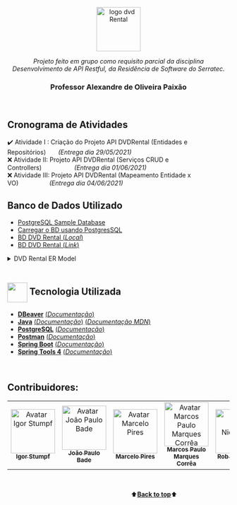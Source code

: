 <p align="center">
  <img height="100px" src="https://github.com/marcosbarker/serratec.residencia/blob/main/assets/dvdRentalLogotipo.png" alt="logo dvd Rental"/>
</p>
<a name="back-to-top">
<p align="center">
<i>Projeto feito em grupo como requisito parcial da disciplina Desenvolvimento de API Restful, da Residência de Software do Serratec.</i>
</p>
<h3 align="center">Professor Alexandre de Oliveira Paixão</h3>
</br>

## Cronograma de Atividades
✔️ Atividade I : Criação do Projeto API DVDRental (Entidades e Repositórios)&emsp;&emsp;*(Entrega dia 29/05/2021)*</br>
❌ Atividade II: Projeto API DVDRental (Serviços CRUD e Controllers)&emsp;&emsp;&emsp;&emsp;&emsp;    *(Entrega dia 01/06/2021)*</br>
❌ Atividade III: Projeto API DVDRental (Mapeamento Entidade x VO)&emsp;&emsp;&emsp;&emsp;&emsp;*(Entrega dia 04/06/2021)*</br>

## Banco de Dados Utilizado
* [PostgreSQL Sample Database](https://www.postgresqltutorial.com/postgresql-sample-database/)
* [Carregar o BD usando PostgresSQL](https://www.postgresqltutorial.com/load-postgresql-sample-database/)
* [BD DVD Rental (*Local*)](dataBase/bdDvdRental.sql)
* [BD DVD Rental (*Link*)](https://www.postgresqltutorial.com/wp-content/uploads/2019/05/dvdrental.zip)

<details>
<summary>DVD Rental ER Model</summary>
  <p align="center">
    <span></br></br>
      <img align="center" src="https://www.postgresqltutorial.com/wp-content/uploads/2018/03/dvd-rental-sample-database-diagram.png">
    </br>     
    </span>  
  </p>
</details>
</br>

## <img  height="45px" align="center" src="https://github.com/marcosbarker/serratec.residencia/blob/main/assets/stockrocketgif.gif"> Tecnologia Utilizada
- [**DBeaver**](https://dbeaver.io/)    [(*Documentação*)](https://dbeaver.com/docs/wiki/)
- [**Java**](https://www.oracle.com/java/technologies/)    [(*Documentação*)](https://docs.oracle.com/en/java/)    [(*Documentação MDN*)](https://developer.mozilla.org/en-US/docs/Glossary/Java)
- [**PostgreSQL**](https://www.postgresql.org/)    [(*Documentação*)](http://pgdocptbr.sourceforge.net/pg80/index.html)
- [**Postman**](https://www.postman.com/downloads/)    [(*Documentação*)](https://learning.postman.com/docs/getting-started/introduction/)
- [**Spring Boot**](https://spring.io/)    [(*Documentação*)](https://spring.io/projects/spring-boot)
- [**Spring Tools 4**](https://spring.io/tools)    [(*Documentação*)](https://github.com/spring-projects/sts4/wiki)      
<br>

## Contribuidores:
<table align="center">
  <tr>
    <td align="center">
      <a href="https://github.com/IgorStumpf">
        <img src="https://unavatar.now.sh/github/IgorStumpf" width="100px;" alt="Avatar Igor Stumpf"/><br>
        <sub>
          <b>Igor Stumpf</b>
        </sub>
      </a>
    </td>
    <td align="center">
      <a href="https://github.com/JpBade">
        <img src="https://unavatar.now.sh/github/JpBade" width="100px;" alt="Avatar João Paulo Bade
"/><br>
        <sub>
          <b>João Paulo Bade</b>
        </sub>
      </a><br>
    </td>
    <td align="center">
      <a href="https://github.com/mpj144">
        <img src="https://unavatar.now.sh/github/mpj144" width="100px;" alt="Avatar Marcelo Pires"/><br>
        <sub>
          <b>Marcelo Pires</b>
        </sub>
      </a><br>
    </td>
    <td align="center">
      <a href="https://github.com/marcosbarker">
        <img src="https://unavatar.now.sh/github/marcosbarker" width="100px;" alt="Avatar Marcos Paulo Marques Corrêa"/><br>
        <sub>
          <b>Marcos Paulo Marques Corrêa</b>
        </sub>
      </a><br>
    </td>
     </td>
    <td align="center">
      <a href="https://github.com/hotcortex">
        <img src="https://unavatar.now.sh/github/hotcortex" width="100px;" alt="Avatar Rob Niemeyer
"/><br>
        <sub>
          <b>Rob Niemeyer</b>
        </sub>
      </a><br>
    </td>
   </table>
   </br>

&emsp;&emsp;&emsp;&emsp;&emsp;&emsp;&emsp;&emsp;&emsp;&emsp;&emsp;&emsp;&emsp;&emsp;&emsp;&emsp;&emsp;&emsp;&emsp;&emsp;⬆️[**Back to top**](#back-to-top)⬆️